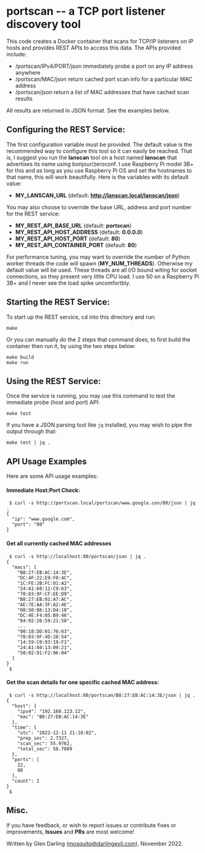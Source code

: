 # portscan -- a TCP port listener discovery tool

This code creates a Docker container that  scans for TCP/IP listeners on
IP hosts and provides REST APIs to access this data. The APIs provided
include:

- /portscan/IPv4/PORT/json immediately probe a port on any IP address anywhere
- /portscan/MAC/json return cached port scan info for a particular MAC address
- /portscan/json return a list of MAC addresses that have cached scan results

All results are returned in JSON format. See the examples below.

## Configuring the REST Service:

The first configuration variable must be provided. The default value is the recommended way to configure this tool so it can easily be reached. That is, I suggest you run the **lanscan** tool on a host named **lanscan** that advertises its name using bonjour/zeroconf. I use Raspberry Pi model 3B+ for this and as long as you use Raspberry Pi OS and set the hostnames to that name, this will work beautifully. Here is the variables with its default value:

- **MY_LANSCAN_URL** (default: **http://lanscan.local/lanscan/json**)

You may also choose to override the base URL, address and port number for the REST service:

- **MY_REST_API_BASE_URL** (default: **portscan**)
- **MY_REST_API_HOST_ADDRESS** (default: **0.0.0.0**)
- **MY_REST_API_HOST_PORT** (default: **80**)
- **MY_REST_API_CONTAINER_PORT** (default: **80**)

For performance tuning, you may want to override the number of Python worker threads the code will spawn (**MY_NUM_THREADS**). Otherwise my default value will be used. These threads are all I/O bound witing for socket connections, so they present very little CPU load. I use 50 on a Raspberry Pi 3B+ and I never see the load spike uncomfortbly.

## Starting the REST Service:

To start up the REST service, cd into this directory and run:

```
make
```

Or you can manually do the 2 steps that command does, to first build the container then run it, by using the two steps below:

```
make build
make run
```

## Using the REST Service:

Once the service is running, you may use this command to test the immediate probe (host and port) API:

```
make test
```

If you have a JSON parsing tool like `jq` installed, you may wish to pipe the output through that:

```
make test | jq .
```

## API Usage Examples

Here are some API usage examples:

#### Immediate Host:Port Check:

```
 $ curl -s http://portscan.local/portscan/www.google.con/80/json | jq .
{
  "ip": "www.google.com",
  "port": "80"
}
```

#### Get all currently cached MAC addresses

```
 $ curl -s http://localhost:80/portscan/json | jq .
{
  "macs": [
    "B8:27:EB:AC:14:3E",
    "DC:4F:22:E9:F0:4C",
    "1C:FE:2B:FC:01:A2",
    "24:A1:60:12:C9:63",
    "70:03:9F:CF:EE:D9",
    "B8:27:EB:01:A7:AC",
    "AE:7E:AA:3F:A2:4E",
    "00:50:B6:13:D4:18",
    "DC:4E:F4:05:B9:46",
    "04:92:26:59:21:58",
    ...
    "00:18:DD:01:76:63",
    "70:03:9F:4D:28:54",
    "14:59:C0:93:19:F1",
    "24:A1:60:13:09:21",
    "50:02:91:F2:96:04"
  ]
}
 $ 
```

#### Get the scan details for one specific cached MAC address:

```
 $ curl -s http://localhost:80/portscan/B8:27:EB:AC:14:3E/json | jq .
{
  "host": {
    "ipv4": "192.168.123.12",
    "mac": "B8:27:EB:AC:14:3E"
  },
  "time": {
    "utc": "2022-12-11 21:18:02",
    "prep_sec": 2.7327,
    "scan_sec": 55.9762,
    "total_sec": 58.7089
  },
  "ports": [
    22,
    80
  ],
  "count": 2
}
 $ 
```

## Misc.

If you have feedback, or wish to report issues or contribute fixes or improvements, **Issues** and **PRs** are most welcome!

Written by Glen Darling (mosquito@darlingevil.com), November 2022.

